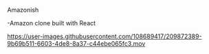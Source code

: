 Amazonish

-Amazon clone built with React




https://user-images.githubusercontent.com/108689417/209872389-9b69b511-6603-4de8-8a37-c44ebe065fc3.mov

